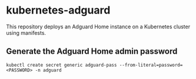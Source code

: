 # kubernetes-adguard
This repository deploys an Adguard Home instance on a Kubernetes cluster using manifests.

## Generate the Adguard Home admin password
```
kubectl create secret generic adguard-pass --from-literal=password=<PASSWORD> -n adguard
```